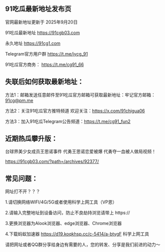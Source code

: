 91吃瓜最新地址发布页
-
官网最新地址更新于 2025年9月20日

91吃瓜最新地址 https://91cgb03.com 

永久地址 https://91cg1.com 

Telegram官方用户群 https://t.me/jycg_91 

91吃瓜官方商务： https://t.me/cg91_66 

失联后如何获取最新地址：
-
方法1：邮箱发送任意邮件至91吃瓜官方邮箱可获取最新地址：牢记官方邮箱：91cg@pm.me

方法2：关注91吃瓜官方推特频道 欢迎关注：https://x.com/91chigua06

方法3：加入91吃瓜Telegram公告频道：https://t.me/cg91_fun2


近期热瓜攀升版：
-
台球界美少女成员王思诺事件 代勇王思诺恋爱被爆 代勇夺一血被人做局视频！ 

https://91cgb03.com/?path=/archives/92377/

常见问题：
-

网址打不开？？？ 

1.请切换网络WIFI/4G/5G或者使用科学上网工具（VP恩） 

2.请输入完整地址到设备访问，防止不良劫持浏览请带上 https:// 

3.更换浏览器为Alook浏览器、edge浏览器、Chrome浏览器

4.下载蚂蚁加速器 https://d19.koqkhsp.cc/c-5414/a-btygF 科学上网工具

请把网址或者QQ群分享给身边有需要的人，您的转发、分享是我们前进的动力～

